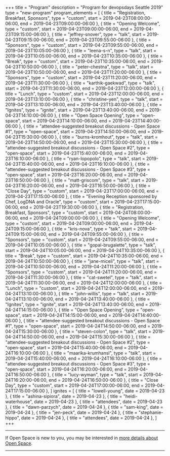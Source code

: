 +++
title = "Program"
description = "Program for devopsdays Seattle 2019"
type = "new-program"
program_elements = [
    { title = "Registration, Breakfast, Sponsors", type = "custom", start = 2019-04-23T08:00:00-06:00, end = 2019-04-23T09:00:00-06:00 },
    { title = "Opening Welcome", type = "custom", start = 2019-04-23T09:00:00-06:00, end = 2019-04-23T09:15:00-06:00 },
    { title = "jeffrey-snover", type = "talk", start = 2019-04-23T09:15:00-06:00, end = 2019-04-23T09:55:00-06:00 },
    { title = "Sponsors", type = "custom", start = 2019-04-23T09:55:00-06:00, end = 2019-04-23T10:05:00-06:00 },
    { title = "leena-s-n", type = "talk", start = 2019-04-23T10:05:00-06:00, end = 2019-04-23T10:35:00-06:00 },
    { title = "Break", type = "custom", start = 2019-04-23T10:35:00-06:00, end = 2019-04-23T10:50:00-06:00 },
    { title = "peter-chestna", type = "talk", start = 2019-04-23T10:50:00-06:00, end = 2019-04-23T11:20:00-06:00 },
    { title = "Sponsors", type = "custom", start = 2019-04-23T11:20:00-06:00, end = 2019-04-23T11:30:00-06:00 },
    { title = "karthik-gaekwad", type = "talk", start = 2019-04-23T11:30:00-06:00, end = 2019-04-23T12:00:00-06:00 },
    { title = "Lunch", type = "custom", start = 2019-04-23T12:00:00-06:00, end = 2019-04-23T13:10:00-06:00 },
    { title = "christine-yen", type = "talk", start = 2019-04-23T13:10:00-06:00, end = 2019-04-23T13:40:00-06:00 },
    { title = "Ignites", type = "ignite", start = 2019-04-23T13:40:00-06:00, end = 2019-04-23T14:10:00-06:00 },
    { title = "Open Space Opening", type = "open-space", start = 2019-04-23T14:10:00-06:00, end = 2019-04-23T14:40:00-06:00 },
    { title = "attendee-suggested breakout discussions - Open Space #1", type = "open-space", start = 2019-04-23T14:50:00-06:00, end = 2019-04-23T15:30:00-06:00 },
    { title = "burns-kromhout", type = "talk", start = 2019-04-23T14:50:00-06:00, end = 2019-04-23T15:30:00-06:00 },
    { title = "attendee-suggested breakout discussions - Open Space #2", type = "open-space", start = 2019-04-23T15:40:00-06:00, end = 2019-04-23T16:10:00-06:00 },
    { title = "ryan-lopopolo", type = "talk", start = 2019-04-23T15:40:00-06:00, end = 2019-04-23T16:10:00-06:00 },
    { title = "attendee-suggested breakout discussions - Open Space #3", type = "open-space", start = 2019-04-23T16:20:00-06:00, end = 2019-04-23T16:50:00-06:00 },
    { title = "matt-griscom", type = "talk", start = 2019-04-23T16:20:00-06:00, end = 2019-04-23T16:50:00-06:00 },
    { title = "Close Day", type = "custom", start = 2019-04-23T17:00:00-06:00, end = 2019-04-23T17:15:00-06:00 },
    { title = "Evening Reception sponsored by Chef, LogDNA and Oracle", type = "custom", start = 2019-04-23T17:15:00-06:00, end = 2019-04-23T19:30:00-06:00 },
    { title = "Registration, Breakfast, Sponsors", type = "custom", start = 2019-04-24T08:00:00-06:00, end = 2019-04-24T09:00:00-06:00 },
    { title = "Opening Welcome", type = "custom", start = 2019-04-24T09:00:00-06:00, end = 2019-04-24T09:15:00-06:00 },
    { title = "kris-nova", type = "talk", start = 2019-04-24T09:15:00-06:00, end = 2019-04-24T09:55:00-06:00 },
    { title = "Sponsors", type = "custom", start = 2019-04-24T09:55:00-06:00, end = 2019-04-24T10:05:00-06:00 },
    { title = "gopal-brugalette", type = "talk", start = 2019-04-24T10:05:00-06:00, end = 2019-04-24T10:35:00-06:00 },
    { title = "Break", type = "custom", start = 2019-04-24T10:35:00-06:00, end = 2019-04-24T10:50:00-06:00 },
    { title = "jane-miceli", type = "talk", start = 2019-04-24T10:50:00-06:00, end = 2019-04-24T11:20:00-06:00 },
    { title = "Sponsors", type = "custom", start = 2019-04-24T11:20:00-06:00, end = 2019-04-24T11:30:00-06:00 },
    { title = "cat-swetel", type = "talk", start = 2019-04-24T11:30:00-06:00, end = 2019-04-24T12:00:00-06:00 },
    { title = "Lunch", type = "custom", start = 2019-04-24T12:00:00-06:00, end = 2019-04-24T13:10:00-06:00 },
    { title = "john-willis", type = "talk", start = 2019-04-24T13:10:00-06:00, end = 2019-04-24T13:40:00-06:00 },
    { title = "Ignites", type = "ignite", start = 2019-04-24T13:40:00-06:00, end = 2019-04-24T14:15:00-06:00 },
    { title = "Open Space Opening", type = "open-space", start = 2019-04-24T14:15:00-06:00, end = 2019-04-24T14:40:00-06:00 },
    { title = "attendee-suggested breakout discussions - Open Space #1", type = "open-space", start = 2019-04-24T14:50:00-06:00, end = 2019-04-24T15:30:00-06:00 },
    { title = "steven-colon", type = "talk", start = 2019-04-24T14:50:00-06:00, end = 2019-04-24T15:30:00-06:00 },
    { title = "attendee-suggested breakout discussions - Open Space #2", type = "open-space", start = 2019-04-24T15:40:00-06:00, end = 2019-04-24T16:10:00-06:00 },
    { title = "maarika-krumhansl", type = "talk", start = 2019-04-24T15:40:00-06:00, end = 2019-04-24T16:10:00-06:00 },
    { title = "attendee-suggested breakout discussions - Open Space #3", type = "open-space", start = 2019-04-24T16:20:00-06:00, end = 2019-04-24T16:50:00-06:00 },
    { title = "lucy-wyman", type = "talk", start = 2019-04-24T16:20:00-06:00, end = 2019-04-24T16:50:00-06:00 },
    { title = "Close Day", type = "custom", start = 2019-04-24T17:00:00-06:00, end = 2019-04-24T17:15:00-06:00 },
]
ignites = [
    { title = "lowell-young", date = 2019-04-23 },
    { title = "ashina-sipiora", date = 2019-04-23 },
    { title = "heidi-waterhouse", date = 2019-04-23 },
    { title = "attendees", date = 2019-04-23 },
    { title = "dawn-parzych", date = 2019-04-24 },
    { title = "sam-king", date = 2019-04-24 },
    { title = "jen-peck", date = 2019-04-24 },
    { title = "stephanie-hippo", date = 2019-04-24 },
    { title = "attendees", date = 2019-04-24 },
]
+++
<div class = "row">
  <div class = "col">
    <hr />
    If Open Space is new to you, you may be interested in <a href="/pages/open-space-format">more details about Open Space</a>.
    <hr />
  </div>
</div>

